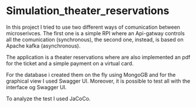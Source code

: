 # Simulation_theater_reservations

In this project I tried to use two different ways of comunication between microserivces. 
The first one is a simple RPI where an Api-gatway controls all the comunication (synchronous), the second one, instead, is based on Apache kafka (asynchronous).

The application is a theater reservations where are also implemented an pdf for the ticket and a simple payment on a virtual card.

For the database i created them on the fly using MongoGB and for the graphical view I used Swagger UI.
Moreover, it is possible to test all with the interface og Swagger UI.

To analyze the test I used JaCoCo.
